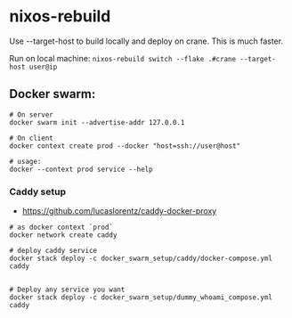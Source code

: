 # nixos-rebuild
Use --target-host to build locally and deploy on crane. This is much faster.

Run on local machine: `nixos-rebuild switch --flake .#crane --target-host user@ip`



## Docker swarm:

```
# On server
docker swarm init --advertise-addr 127.0.0.1

# On client
docker context create prod --docker "host=ssh://user@host"

# usage:
docker --context prod service --help
```

### Caddy setup
- https://github.com/lucaslorentz/caddy-docker-proxy
```
# as docker context `prod`
docker network create caddy

# deploy caddy service
docker stack deploy -c docker_swarm_setup/caddy/docker-compose.yml caddy


# Deploy any service you want
docker stack deploy -c docker_swarm_setup/dummy_whoami_compose.yml caddy
  
```
